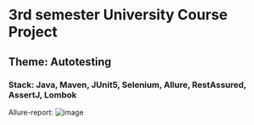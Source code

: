 # 3rd semester University Course Project
## Theme: Autotesting
### Stack: Java, Maven, JUnit5, Selenium, Allure, RestAssured, AssertJ, Lombok

Allure-report:
![image](https://github.com/Krishigina/Testing-CourseProject/assets/128811249/ff144e5d-37a5-4084-90d2-8264d7646556)

